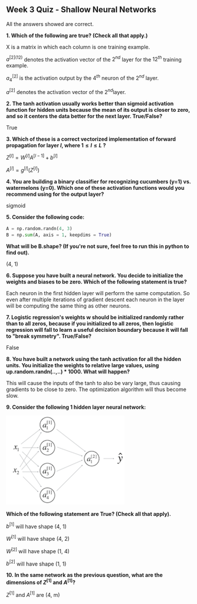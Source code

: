 ## Week 3 Quiz - Shallow Neural Networks

All the answers showed are correct.

**1. Which of the following are true? (Check all that apply.)**

X is a matrix in which each column is one training example.

$a^{[2](12)}$ denotes the activation vector of the $2^{nd}$ layer for the $12^{th}$ training example.

$a_4^{[2]}$ is the activation output by the $4^{th}$ neuron of the $2^{nd}$ layer.

$a^{[2]}$ denotes the activation vector of the  $2^{nd}$layer.

**2. The tanh activation usually works better than sigmoid activation function for hidden units because the mean of its output is closer to zero, and so it centers the data better for the next layer. True/False?**

True

**3. Which of these is a correct vectorized implementation of forward propagation for layer $l$, where $1 \leq l \leq L$ ?**

$Z^{[l]} = W^{[l]}A^{[l-1]} + b^{[l]}$

$A^{[l]} = g^{[l]}(Z^{[l]})$

**4. You are building a binary classifier for recognizing cucumbers (y=1) vs. watermelons (y=0). Which one of these activation functions would you recommend using for the output layer?**

sigmoid

**5. Consider the following code:**

```python
A = np.random.randn(4, 3)
B = np.sum(A, axis = 1, keepdims = True)
```

**What will be B.shape? (If you're not sure, feel free to run this in python to find out).**

(4, 1)

**6. Suppose you have built a neural network. You decide to initialize the weights and biases to be zero. Which of the following statement is true?**

Each neuron in the first hidden layer will perform the same computation. So even after multiple iterations of gradient descent each neuron in the layer will be computing the same thing as other neurons.

**7. Logistic regression's weights w should be initialized randomly rather than to all zeros, because if you initialized to all zeros, then logistic regression will fall to learn a useful decision boundary because it will fall to "break symmetry". True/False?**

False

**8. You have built a network using the tanh activation for all the hidden units. You initialize the weights to relative large values, using up.random.randn(..,..) * 1000. What will happen?**

This will cause the inputs of the tanh to also be vary large, thus causing gradients to be close to zero. The optimization algorithm will thus become slow.

**9. Consider the following 1 hidden layer neural network:**

![](https://github.com/Shmily3553/Coursera_Deep-Learning-Specialization/blob/master/Neural-Network-and-Deep-Learning/q3_1.png)

**Which of the following statement are True? (Check all that apply).**

$b^{[1]}$ will have shape (4, 1)

$W^{[1]}$ will have shape (4, 2)

$W^{[2]}$ will have shape (1, 4)

$b^{[2]}$ will have shape (1, 1)

**10. In the same network as the previous question, what are the dimensions of $Z^{[1]}$ and $A^{[1]}$?**

 $Z^{[1]}$ and $A^{[1]}$ are (4, m)
